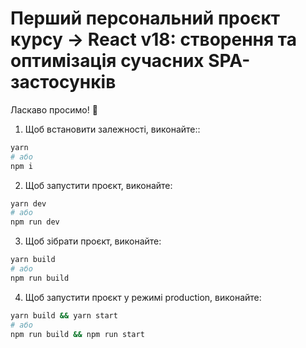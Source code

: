 # Перший персональний проєкт курсу → React v18: створення та оптимізація сучасних SPA-застосунків

Ласкаво просимо! 🚀

1. Щоб встановити залежності, виконайте::

```sh
yarn
# або
npm i
```

2. Щоб запустити проєкт, виконайте:

```sh
yarn dev
# або
npm run dev
```

3. Щоб зібрати проєкт, виконайте:

```sh
yarn build
# або
npm run build
```

4. Щоб запустити проєкт у режимі production, виконайте:

```sh
yarn build && yarn start
# або
npm run build && npm run start
```
